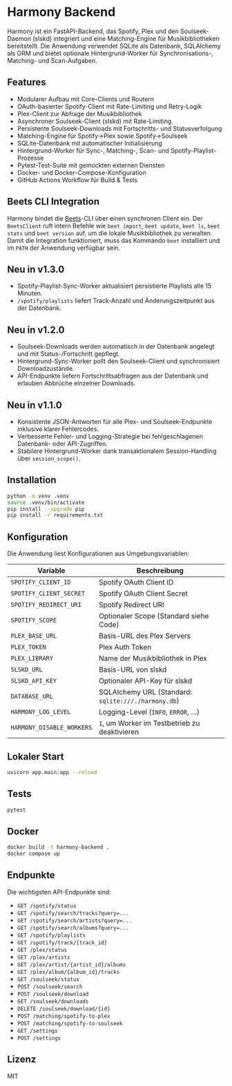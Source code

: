 # Harmony Backend

Harmony ist ein FastAPI-Backend, das Spotify, Plex und den Soulseek-Daemon (slskd) integriert und eine Matching-Engine für Musikbibliotheken bereitstellt. Die Anwendung verwendet SQLite als Datenbank, SQLAlchemy als ORM und bietet optionale Hintergrund-Worker für Synchronisations-, Matching- und Scan-Aufgaben.

## Features

- Modularer Aufbau mit Core-Clients und Routern
- OAuth-basierter Spotify-Client mit Rate-Limiting und Retry-Logik
- Plex-Client zur Abfrage der Musikbibliothek
- Asynchroner Soulseek-Client (slskd) mit Rate-Limiting
- Persistente Soulseek-Downloads mit Fortschritts- und Statusverfolgung
- Matching-Engine für Spotify→Plex sowie Spotify→Soulseek
- SQLite-Datenbank mit automatischer Initialisierung
- Hintergrund-Worker für Sync-, Matching-, Scan- und Spotify-Playlist-Prozesse
- Pytest-Test-Suite mit gemockten externen Diensten
- Docker- und Docker-Compose-Konfiguration
- GitHub Actions Workflow für Build & Tests

## Beets CLI Integration

Harmony bindet die [Beets](https://beets.io/)-CLI über einen synchronen Client ein.
Der `BeetsClient` ruft intern Befehle wie `beet import`, `beet update`,
`beet ls`, `beet stats` und `beet version` auf, um die lokale Musikbibliothek zu
verwalten. Damit die Integration funktioniert, muss das Kommando `beet`
installiert und im `PATH` der Anwendung verfügbar sein.

## Neu in v1.3.0

- Spotify-Playlist-Sync-Worker aktualisiert persistierte Playlists alle 15 Minuten.
- `/spotify/playlists` liefert Track-Anzahl und Änderungszeitpunkt aus der Datenbank.

## Neu in v1.2.0

- Soulseek-Downloads werden automatisch in der Datenbank angelegt und mit Status-/Fortschritt gepflegt.
- Hintergrund-Sync-Worker pollt den Soulseek-Client und synchronisiert Downloadzustände.
- API-Endpunkte liefern Fortschrittsabfragen aus der Datenbank und erlauben Abbrüche einzelner Downloads.

## Neu in v1.1.0

- Konsistente JSON-Antworten für alle Plex- und Soulseek-Endpunkte inklusive klarer Fehlercodes.
- Verbesserte Fehler- und Logging-Strategie bei fehlgeschlagenen Datenbank- oder API-Zugriffen.
- Stabilere Hintergrund-Worker dank transaktionalem Session-Handling über `session_scope()`.

## Installation

```bash
python -m venv .venv
source .venv/bin/activate
pip install --upgrade pip
pip install -r requirements.txt
```

## Konfiguration

Die Anwendung liest Konfigurationen aus Umgebungsvariablen:

| Variable               | Beschreibung                                  |
|------------------------|-----------------------------------------------|
| `SPOTIFY_CLIENT_ID`    | Spotify OAuth Client ID                        |
| `SPOTIFY_CLIENT_SECRET`| Spotify OAuth Client Secret                    |
| `SPOTIFY_REDIRECT_URI` | Spotify Redirect URI                           |
| `SPOTIFY_SCOPE`        | Optionaler Scope (Standard siehe Code)         |
| `PLEX_BASE_URL`        | Basis-URL des Plex Servers                     |
| `PLEX_TOKEN`           | Plex Auth Token                                |
| `PLEX_LIBRARY`         | Name der Musikbibliothek in Plex               |
| `SLSKD_URL`            | Basis-URL von slskd                            |
| `SLSKD_API_KEY`        | Optionaler API-Key für slskd                   |
| `DATABASE_URL`         | SQLAlchemy URL (Standard: `sqlite:///./harmony.db`) |
| `HARMONY_LOG_LEVEL`    | Logging-Level (`INFO`, `ERROR`, …)             |
| `HARMONY_DISABLE_WORKERS` | `1`, um Worker im Testbetrieb zu deaktivieren |

## Lokaler Start

```bash
uvicorn app.main:app --reload
```

## Tests

```bash
pytest
```

## Docker

```bash
docker build -t harmony-backend .
docker compose up
```

## Endpunkte

Die wichtigsten API-Endpunkte sind:

- `GET /spotify/status`
- `GET /spotify/search/tracks?query=...`
- `GET /spotify/search/artists?query=...`
- `GET /spotify/search/albums?query=...`
- `GET /spotify/playlists`
- `GET /spotify/track/{track_id}`
- `GET /plex/status`
- `GET /plex/artists`
- `GET /plex/artist/{artist_id}/albums`
- `GET /plex/album/{album_id}/tracks`
- `GET /soulseek/status`
- `POST /soulseek/search`
- `POST /soulseek/download`
- `GET /soulseek/downloads`
- `DELETE /soulseek/download/{id}`
- `POST /matching/spotify-to-plex`
- `POST /matching/spotify-to-soulseek`
- `GET /settings`
- `POST /settings`

## Lizenz

MIT
